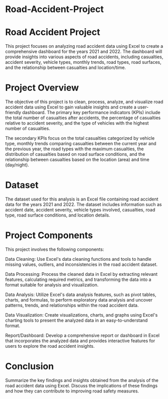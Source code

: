 # Road-Accident-Project

# Road Accident Project
This project focuses on analyzing road accident data using Excel to create a comprehensive dashboard for the years 2021 and 2022. 
The dashboard will provide insights into various aspects of road accidents, including casualties, accident severity, vehicle types, monthly trends, 
road types, road surfaces, and the relationship between casualties and location/time.

# Project Overview
The objective of this project is to clean, process, analyze, and visualize road accident data using Excel to gain valuable insights
and create a user-friendly dashboard. The primary key performance indicators (KPIs) include the total number of casualties after accidents,
the percentage of casualties relative to accident severity, and the type of vehicles with the highest number of casualties.

The secondary KPIs focus on the total casualties categorized by vehicle type, monthly trends comparing casualties between the current year 
and the previous year, the road types with the maximum casualties, the distribution of casualties based on road surface conditions, and the 
relationship between casualties based on the location (area) and time (day/night).

# Dataset
The dataset used for this analysis is an Excel file containing road accident data for the years 2021 and 2022. The dataset includes information 
such as accident date, accident severity, vehicle types involved, casualties, road type, road surface conditions, and location details.

# Project Components
This project involves the following components:

Data Cleaning: Use Excel's data cleaning functions and tools to handle missing values, outliers, and inconsistencies in the road accident dataset.

Data Processing: Process the cleaned data in Excel by extracting relevant features, calculating required metrics, and transforming the data into a 
format suitable for analysis and visualization.

Data Analysis: Utilize Excel's data analysis features, such as pivot tables, charts, and formulas, to perform exploratory data analysis and 
uncover patterns, trends, and relationships within the road accident data.

Data Visualization: Create visualizations, charts, and graphs using Excel's charting tools to present the analyzed data in an easy-to-understand format.

Report/Dashboard: Develop a comprehensive report or dashboard in Excel that incorporates the analyzed data and provides interactive features for users 
to explore the road accident insights.

# Conclusion
Summarize the key findings and insights obtained from the analysis of the road accident data using Excel. Discuss the implications of these findings 
and how they can contribute to improving road safety measures.
